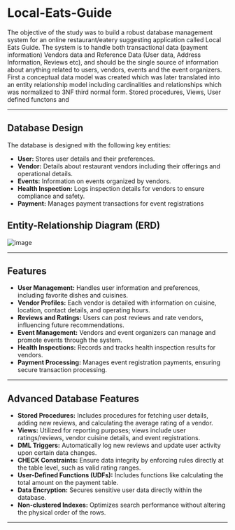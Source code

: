 # Local-Eats-Guide

The objective of the study was to build a robust database management system for an online restaurant/eatery suggesting application called Local Eats Guide. The system is to handle both transactional data (payment information) Vendors data and Reference Data (User data, Address Information, Reviews etc), and should be the single source of information about anything related to users, vendors, events and the event organizers. First a conceptual data model was created which was later translated into an entity relationship model including cardinalities and relationships which was normalized to 3NF third normal form. Stored procedures, Views, User defined functons and 
<hr>

## Database Design

The database is designed with the following key entities:

* **User:** Stores user details and their preferences.
* **Vendor:** Details about restaurant vendors including their offerings and operational details.
* **Events:** Information on events organized by vendors.
* **Health Inspection:** Logs inspection details for vendors to ensure compliance and safety.
* **Payment:** Manages payment transactions for event registrations

## Entity-Relationship Diagram (ERD)

![image](https://github.com/user-attachments/assets/4a506169-c0c1-4f7a-a0d9-91c34c2a02de)

<hr>

## Features

* **User Management:** Handles user information and preferences, including favorite dishes and cuisines.
* **Vendor Profiles:** Each vendor is detailed with information on cuisine, location, contact details, and operating hours.
* **Reviews and Ratings:** Users can post reviews and rate vendors, influencing future recommendations.
* **Event Management:** Vendors and event organizers can manage and promote events through the system.
* **Health Inspections:** Records and tracks health inspection results for vendors.
* **Payment Processing:** Manages event registration payments, ensuring secure transaction processing.
<hr>

## Advanced Database Features

* **Stored Procedures:** Includes procedures for fetching user details, adding new reviews, and calculating the average rating of a vendor.
* **Views:** Utilized for reporting purposes; views include user ratings/reviews, vendor cuisine details, and event registrations.
* **DML Triggers:** Automatically log new reviews and update user activity upon certain data changes.
* **CHECK Constraints:** Ensure data integrity by enforcing rules directly at the table level, such as valid rating ranges.
* **User-Defined Functions (UDFs):** Includes functions like calculating the total amount on the payment table.
* **Data Encryption:** Secures sensitive user data directly within the database.
* **Non-clustered Indexes:** Optimizes search performance without altering the physical order of the rows.
<hr>
